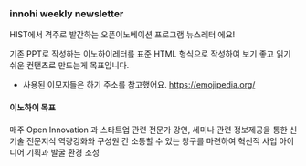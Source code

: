 ### innohi weekly newsletter
HIST에서 격주로 발간하는 오픈이노베이션 프로그램 뉴스레터 에요!

기존 PPT로 작성하는 이노하이레터를 표준 HTML 형식으로 작성하여 보기 좋고 읽기 쉬운 컨탠츠로 만드는게 목표입니다.

- 사용된 이모지들은 하기 주소를 참고했어요.
https://emojipedia.org/

#### 이노하이 목표
매주 Open Innovation 과 스타트업 관련 전문가 강연, 세미나 관련 정보제공을 통한 신기술 전문지식 역량강화와 
구성원 간 소통할 수 있는 창구를 마련하여 혁신적 사업 아이디어 기획과  발굴 환경 조성
